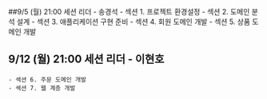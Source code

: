 ##9/5 (월) 21:00 세션 리더 - 송경석
    - 섹션 1. 프로젝트 환경설정
    - 섹션 2. 도메인 분석 설계
    - 섹션 3. 애플리케이션 구현 준비
    - 섹션 4. 회원 도메인 개발
    - 섹션 5. 상품 도메인 개발


## 9/12 (월) 21:00 세션 리더 - 이현호
    - 섹션 6. 주문 도메인 개발
    - 섹션 7. 웹 계층 개발

